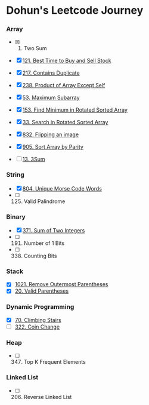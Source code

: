 # Dohun's Leetcode Journey

### Array
- [x] 1. Two Sum
- [x] [121. Best Time to Buy and Sell Stock](https://github.com/doinghun/leetcode/blob/master/best-time-to-buy-and-sell-stock.md)
- [x] [217. Contains Duplicate](https://github.com/doinghun/leetcode/blob/master/contains-duplicate.md)
- [x] [238. Product of Array Except Self](https://github.com/doinghun/leetcode/blob/master/product-of-array-except-self.md)
- [x] [53. Maximum Subarray](https://github.com/doinghun/leetcode/blob/master/maximum-subarray.md)
- [x] [153. Find Minimum in Rotated Sorted Array](https://github.com/doinghun/leetcode/blob/master/find-minimum-in-rotated-sorted-array.md)
- [x] [33. Search in Rotated Sorted Array](https://github.com/doinghun/leetcode/blob/master/search-in-rotate-sorted-array.md)
- [x] [832. Flipping an image](https://github.com/doinghun/leetcode/blob/master/flipping-image.md)
- [x] [905. Sort Array by Parity](https://github.com/doinghun/leetcode/blob/master/sort-array-by-parity.md)
- [ ] [13. 3Sum](https://github.com/doinghun/leetcode/blob/master/3sum.md)


### String
- [x] [804. Unique Morse Code Words](https://github.com/doinghun/leetcode/blob/master/unique-morse-code-words.js)
- [ ] 125. Valid Palindrome

### Binary
- [x] [371. Sum of Two Integers](https://github.com/doinghun/leetcode/blob/master/sum-of-two-integers.md)
- [ ] 191. Number of 1 Bits
- [ ] 338. Counting Bits

### Stack
- [x] [1021. Remove Outermost Parentheses](https://github.com/doinghun/leetcode/blob/master/remove-outermost-paretheses.js)
- [x] [20. Valid Parentheses](https://github.com/doinghun/leetcode/blob/master/valid-parentheses.js)

### Dynamic Programming
- [x] [70. Climbing Stairs](https://github.com/doinghun/leetcode/blob/master/climbing-stairs.md)
- [ ] [322. Coin Change]()

### Heap
- [ ] 347. Top K Frequent Elements

### Linked List
- [ ] 206. Reverse Linked List
